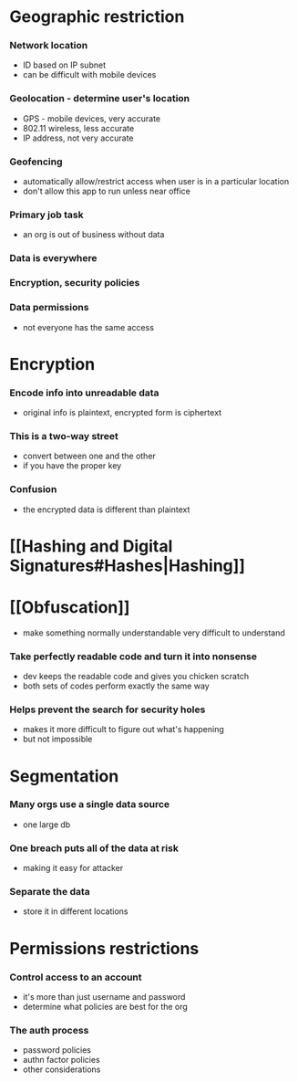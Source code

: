 # Geographic restriction
### Network location
- ID based on IP subnet
- can be difficult with mobile devices
### Geolocation - determine user's location
- GPS - mobile devices, very accurate
- 802.11 wireless, less accurate
- IP address, not very accurate
### Geofencing
- automatically allow/restrict access when user is in a particular location
- don't allow this app to run unless near office
### Primary job task
- an org is out of business without data
### Data is everywhere
### Encryption, security policies
### Data permissions
- not everyone has the same access
# Encryption
### Encode info into unreadable data
- original info is plaintext, encrypted form is ciphertext
### This is a two-way street
- convert between one and the other
- if you have the proper key
### Confusion
- the encrypted data is different than plaintext
# [[Hashing and Digital Signatures#Hashes|Hashing]]
# [[Obfuscation]]
- make something normally understandable very difficult to understand
### Take perfectly readable code and turn it into nonsense
- dev keeps the readable code and gives you chicken scratch
- both sets of codes perform exactly the same way
### Helps prevent the search for security holes
- makes it more difficult to figure out what's happening
- but not impossible
# Segmentation
### Many orgs use a single data source
- one large db
### One breach puts all of the data at risk
- making it easy for attacker
### Separate the data
- store it in different locations
# Permissions restrictions
### Control access to an account
- it's more than just username and password
- determine what policies are best for the org
### The auth process
- password policies
- authn factor policies
- other considerations